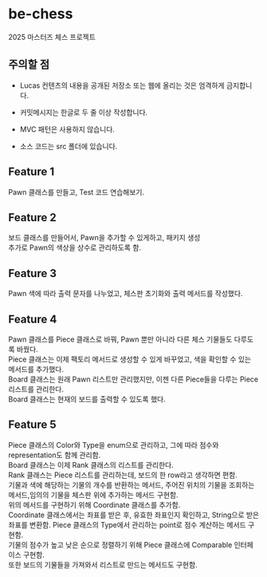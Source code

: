 # be-chess

2025 마스터즈 체스 프로젝트

## 주의할 점

- Lucas 컨텐츠의 내용을 공개된 저장소 또는 웹에 올리는 것은 엄격하게 금지합니다.
- 커밋메시지는 한글로 두 줄 이상 작성합니다.
- MVC 패턴은 사용하지 않습니다.

- 소스 코드는 src 폴더에 있습니다. 
## Feature 1
Pawn 클래스를 만들고, Test 코드 연습해보기.  

## Feature 2 
보드 클래스를 만들어서, Pawn을 추가할 수 있게하고, 패키지 생성  
추가로 Pawn의 색상을 상수로 관리하도록 함. 

## Feature 3
Pawn 색에 따라 출력 문자를 나누었고, 체스판 초기화와 출력 메서드를 작성했다. 

## Feature 4
Pawn 클래스를 Piece 클래스로 바꿔, Pawn 뿐만 아니라 다른 체스 기물들도 다루도록 바꿨다.  
Piece 클래스는 이제 팩토리 메서드로 생성할 수 있게 바꾸었고, 색을 확인할 수 있는 메서드를 추가했다.  
Board 클래스는 원래 Pawn 리스트만 관리했지만, 이젠 다른 Piece들을 다루는 Piece 리스트를 관리한다.  
Board 클래스는 현재의 보드를 출력할 수 있도록 했다.  

## Feature 5
Piece 클래스의 Color와 Type을 enum으로 관리하고, 그에 따라 점수와 representation도 함께 관리함.  
Board 클래스는 이제 Rank 클래스의 리스트를 관리한다.  
Rank 클래스는 Piece 리스트를 관리하는데, 보드의 한 row라고 생각하면 편함.  
기물과 색에 해당하는 기물의 개수를 반환하는 메서드, 주어진 위치의 기물을 조회하는 메서드,임의의 기물을 체스판 위에 추가하는 메서드 구현함.  
위의 메서드를 구현하기 위해 Coordinate 클래스를 추가함.  
Coordinate 클래스에서는 좌표를 받은 후, 유효한 좌표인지 확인하고, String으로 받은 좌표를 변환함.
Piece 클래스의 Type에서 관리하는 point로 점수 계산하는 메서드 구현함.  
기물의 점수가 높고 낮은 순으로 정렬하기 위해 Piece 클래스에 Comparable 인터페이스 구현함.  
또한 보드의 기물들을 가져와서 리스트로 만드는 메서드도 구현함.  
